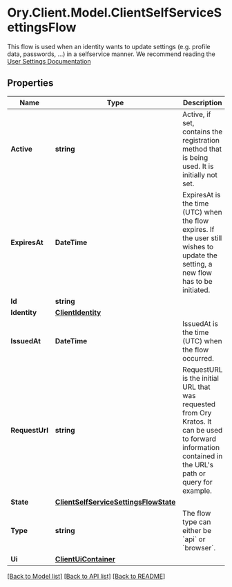 # Ory.Client.Model.ClientSelfServiceSettingsFlow
This flow is used when an identity wants to update settings (e.g. profile data, passwords, ...) in a selfservice manner.  We recommend reading the [User Settings Documentation](../self-service/flows/user-settings)

## Properties

Name | Type | Description | Notes
------------ | ------------- | ------------- | -------------
**Active** | **string** | Active, if set, contains the registration method that is being used. It is initially not set. | [optional] 
**ExpiresAt** | **DateTime** | ExpiresAt is the time (UTC) when the flow expires. If the user still wishes to update the setting, a new flow has to be initiated. | 
**Id** | **string** |  | 
**Identity** | [**ClientIdentity**](ClientIdentity.md) |  | 
**IssuedAt** | **DateTime** | IssuedAt is the time (UTC) when the flow occurred. | 
**RequestUrl** | **string** | RequestURL is the initial URL that was requested from Ory Kratos. It can be used to forward information contained in the URL&#39;s path or query for example. | 
**State** | [**ClientSelfServiceSettingsFlowState**](ClientSelfServiceSettingsFlowState.md) |  | 
**Type** | **string** | The flow type can either be &#x60;api&#x60; or &#x60;browser&#x60;. | [optional] 
**Ui** | [**ClientUiContainer**](ClientUiContainer.md) |  | 

[[Back to Model list]](../README.md#documentation-for-models) [[Back to API list]](../README.md#documentation-for-api-endpoints) [[Back to README]](../README.md)

